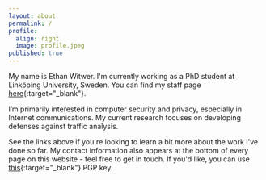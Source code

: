 ```yaml
---
layout: about
permalink: /
profile:
  align: right
  image: profile.jpeg
published: true
---
```


My name is Ethan Witwer. I'm currently working as a PhD student at Linköping University, Sweden. You can find my staff page [here](https://liu.se/en/employee/ethwi03){:target="_blank"}.

I’m primarily interested in computer security and privacy, especially in Internet communications. My current research focuses on developing defenses against traffic analysis.

See the links above if you're looking to learn a bit more about the work I've done so far. My contact information also appears at the bottom of every page on this website - feel free to get in touch. If you'd like, you can use [this](/assets/misc/publickey.asc){:target="_blank"} PGP key.
